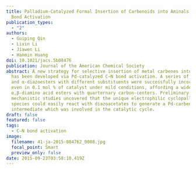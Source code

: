 ```yaml
---
title: Palladium-Catalyzed Formal Insertion of Carbenoids into Aminals via C-N
  Bond Activation
publication_types:
  - "2"
authors:
  - Guiping Qin
  - Lixin Li
  - Jiawen Li
  - Hanmin Huang
doi: 10.1021/jacs.5b08476
publication: Journal of the American Chemical Society
abstract: A new strategy for selective insertion of metal carbenes into C–N bond
  has been developed via Pd-catalyzed C–N bond activation. A series of aminals
  and α-diazoesters with different substituents were successfully incorporated
  even in 0.1 mol % of catalyst under mild conditions, affording a wide range of
  α,β-diamino acid esters with quarternary carbon-centers. Preliminary
  mechanistic studies uncovered that the unique electrophilic cyclopalladated
  species could easily react with diazoacetates to generate a Pd-carbenoid
  intermediate which was involved in the catalytic cycle.
draft: false
featured: false
tags:
  - C–N bond activation
image:
  filename: 41-ja-2015-084762_0008.jpg
  focal_point: Smart
  preview_only: false
date: 2015-09-23T03:58:10.419Z
---
```

